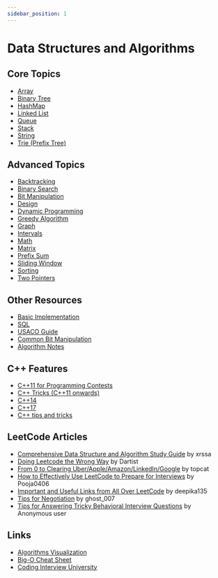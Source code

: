 ```yaml
---
sidebar_position: 1
---
```


# Data Structures and Algorithms

## Core Topics

- [Array](./core/array/array.md)
- [Binary Tree](./core/binary-tree/binary-tree.md)
- [HashMap](./core/hashmap/hashmap.md)
- [Linked List](./core/linked-list/linked-list.md)
- [Queue](./core/queue/queue.md)
- [Stack](./core/stack/stack.md)
- [String](./core/string/string.md)
- [Trie (Prefix Tree)](./core/trie/trie.md)

## Advanced Topics

- [Backtracking](./advanced/backtracking/backtracking.md)
- [Binary Search](./advanced/binary-search/binary-search.md)
- [Bit Manipulation](./advanced/bit/bit.md)
- [Design](./advanced/design/design.md)
- [Dynamic Programming](./advanced/dp/dp.md)
- [Greedy Algorithm](./advanced/greedy/greedy.md)
- [Graph](./advanced/graph/graph.md)
- [Intervals](./advanced/intervals/intervals.md)
- [Math](./advanced/math/math.md)
- [Matrix](./advanced/matrix/matrix.md)
- [Prefix Sum](./advanced/prefix-sum/prefix-sum.md)
- [Sliding Window](./advanced/sliding-window/sliding-window.md)
- [Sorting](./advanced/sorting/sorting.md)
- [Two Pointers](./advanced/two-pointers/two-pointers.md)

## Other Resources

- [Basic Implementation](./resources/basic.md)
- [SQL](./resources/sql.md)
- [USACO Guide](https://usaco.guide/)
- [Common Bit Manipulation](./resources/bit.md)
- [Algorithm Notes](https://web.ntnu.edu.tw/~algo/)

## C++ Features

- [C++11 for Programming Contests](https://codeforces.com/blog/entry/10124)
- [C++ Tricks (C++11 onwards)](https://codeforces.com/blog/entry/15643)
- [C++14](https://codeforces.com/blog/entry/16262)
- [C++17](https://codeforces.com/blog/entry/57729)
- [C++ tips and tricks](https://codeforces.com/blog/entry/74684)

## LeetCode Articles

- [Comprehensive Data Structure and Algorithm Study Guide](https://leetcode.com/discuss/general-discussion/494279/comprehensive-data-structure-and-algorithm-study-guide) by xrssa
- [Doing Leetcode the Wrong Way](https://leetcode.com/discuss/general-discussion/5031884/Doing-Leetcode-the-wrong-way.) by Dartist
- [From 0 to Clearing Uber/Apple/Amazon/LinkedIn/Google](https://leetcode.com/discuss/career/216554/From-0-to-clearing-UberAppleAmazonLinkedInGoogle) by topcat
- [How to Effectively Use LeetCode to Prepare for Interviews](https://leetcode.com/discuss/career/449135/How-to-effectively-use-LeetCode-to-prepare-for-interviews!!) by Pooja0406
- [Important and Useful Links from All Over LeetCode](https://leetcode.com/discuss/general-discussion/665604/Important-and-Useful-links-from-all-over-the-LeetCode) by deepika135
- [Tips for Negotiation](https://leetcode.com/discuss/compensation/1767395/Tips-for-Negotiation) by ghost_007
- [Tips for Answering Tricky Behavioral Interview Questions](https://leetcode.com/discuss/interview-experience/1532708/tips-for-answering-few-tricky-behavioural-interview-questions) by Anonymous user

## Links

- [Algorithms Visualization](https://visualgo.net/en)
- [Big-O Cheat Sheet](https://www.bigocheatsheet.com/)
- [Coding Interview University](https://github.com/jwasham/coding-interview-university)
